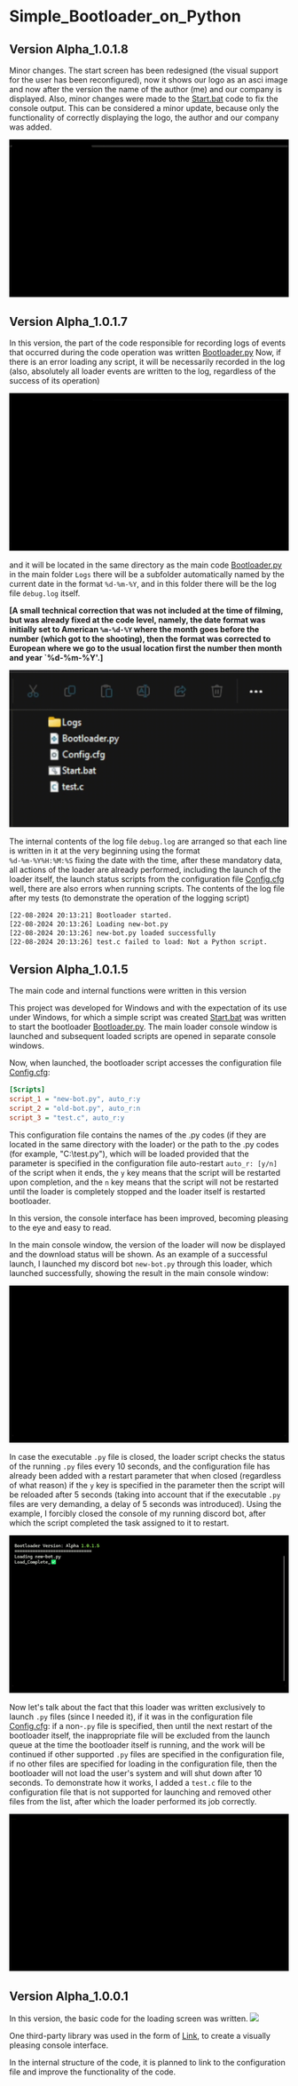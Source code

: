 # Simple_Bootloader_on_Python

## Version Alpha_1.0.1.8
Minor changes. The start screen has been redesigned (the visual support for the user has been reconfigured), now it shows our logo as an asci image and now after the version the name of the author (me) and our company is displayed. Also, minor changes were made to the [Start.bat](https://github.com/NicknameRoot/Simple_Bootloader_on_Python/blob/gh-pages/Aplha%201.0.1.8/Start.bat) code to fix the console output.
This can be considered a minor update, because only the functionality of correctly displaying the logo, the author and our company was added.

<img src=https://github.com/NicknameRoot/Simple_Bootloader_on_Python/blob/gh-pages/Aplha%201.0.1.8/Demo_Files/Console.gif>

## Version Alpha_1.0.1.7

In this version, the part of the code responsible for recording logs of events that occurred during the code operation was written [Bootloader.py](https://github.com/NicknameRoot/Simple_Bootloader_on_Python/blob/gh-pages/Alpha_1.0.1.7/Bootloader.py)
Now, if there is an error loading any script, it will be necessarily recorded in the log (also, absolutely all loader events are written to the log, regardless of the success of its operation)

<img src=https://github.com/NicknameRoot/Simple_Bootloader_on_Python/blob/gh-pages/Alpha_1.0.1.7/Demo_Files/Logs.gif>

and it will be located in the same directory as the main code [Bootloader.py](https://github.com/NicknameRoot/Simple_Bootloader_on_Python/blob/gh-pages/Alpha_1.0.1.7/Bootloader.py) in the main folder `Logs` there will be a subfolder automatically named by the current date in the format `%d-%m-%Y`, and in this folder there will be the log file `debug.log` itself.<br>

**[A small technical correction that was not included at the time of filming, but was already fixed at the code level, namely, the date format was initially set to American `%m-%d-%Y` where the month goes before the number (which got to the shooting), then the format was corrected to European where we go to the usual location first the number then month and year `%d-%m-%Y'.]**

<img src=https://github.com/NicknameRoot/Simple_Bootloader_on_Python/blob/gh-pages/Alpha_1.0.1.7/Demo_Files/File.gif>

The internal contents of the log file `debug.log` are arranged so that each line is written in it at the very beginning using the format <br>
`%d-%m-%Y%H:%M:%S` fixing the date with the time, after these mandatory data, all actions of the loader are already performed, including the launch of the loader itself, the launch status scripts from the configuration file [Config.cfg](https://github.com/NicknameRoot/Simple_Bootloader_on_Python/blob/gh-pages/Alpha_1.0.1.7/Config.cfg) well, there are also errors when running scripts.
The contents of the log file after my tests (to demonstrate the operation of the logging script)
```log
[22-08-2024 20:13:21] Bootloader started.
[22-08-2024 20:13:26] Loading new-bot.py
[22-08-2024 20:13:26] new-bot.py loaded successfully
[22-08-2024 20:13:26] test.c failed to load: Not a Python script.
```

## Version Alpha_1.0.1.5
The main code and internal functions were written in this version

This project was developed for Windows and with the expectation of its use under Windows, for which a simple script was created [Start.bat](https://github.com/NicknameRoot/Simple_Bootloader_on_Python/blob/gh-pages/Alpha_1.0.1.5/Start.bat) was written to start the bootloader [Bootloader.py](https://github.com/NicknameRoot/Simple_Bootloader_on_Python/blob/gh-pages/Alpha_1.0.1.5/Bootloader.py).
The main loader console window is launched and subsequent loaded scripts are opened in separate console windows.

Now, when launched, the bootloader script accesses the configuration file [Config.cfg](https://github.com/NicknameRoot/Simple_Bootloader_on_Python/blob/gh-pages/Alpha_1.0.1.5/Config.cfg):

```cfg
[Scripts]
script_1 = "new-bot.py", auto_r:y
script_2 = "old-bot.py", auto_r:n
script_3 = "test.c", auto_r:y
```

This configuration file contains the names of the .py codes (if they are located in the same directory with the loader) or the path to the .py codes (for example, "C:\test.py"), which will be loaded provided that the parameter is specified in the configuration file auto-restart `auto_r: [y/n] ` of the script when it ends, the `y` key means that the script will be restarted upon completion, and the `n` key means that the script will not be restarted until the loader is completely stopped and the loader itself is restarted bootloader.

In this version, the console interface has been improved, becoming pleasing to the eye and easy to read.

In the main console window, the version of the loader will now be displayed and the download status will be shown. As an example of a successful launch, I launched my discord bot `new-bot.py` through this loader, which launched successfully, showing the result in the main console window:

<img src=https://github.com/NicknameRoot/Simple_Bootloader_on_Python/blob/gh-pages/Alpha_1.0.1.5/Demo_Files/Load_Demo.gif>

In case the executable `.py` file is closed, the loader script checks the status of the running `.py` files every 10 seconds, and the configuration file has already been added with a restart parameter that when closed (regardless of what reason) if the `y` key is specified in the parameter then the script will be reloaded after 5 seconds (taking into account that if the executable `.py` files are very demanding, a delay of 5 seconds was introduced). Using the example, I forcibly closed the console of my running discord bot, after which the script completed the task assigned to it to restart.

<img src=https://github.com/NicknameRoot/Simple_Bootloader_on_Python/blob/gh-pages/Alpha_1.0.1.5/Demo_Files/Restart_Demo.gif>

Now let's talk about the fact that this loader was written exclusively to launch `.py` files (since I needed it), if it was in the configuration file [Config.cfg](https://github.com/NicknameRoot/Simple_Bootloader_on_Python/blob/gh-pages/Alpha_1.0.1.5/Config.cfg): if a non-`.py` file is specified, then until the next restart of the bootloader itself, the inappropriate file will be excluded from the launch queue at the time the bootloader itself is running, and the work will be continued if other supported `.py` files are specified in the configuration file, if no other files are specified for loading in the configuration file, then the bootloader will not load the user's system and will shut down after 10 seconds.
To demonstrate how it works, I added a `test.c` file to the configuration file that is not supported for launching and removed other files from the list, after which the loader performed its job correctly.

<img src=https://github.com/NicknameRoot/Simple_Bootloader_on_Python/blob/gh-pages/Alpha_1.0.1.5/Demo_Files/Error_Demo.gif>

## Version Alpha_1.0.0.1

In this version, the basic code for the loading screen was written.
<img src="https://github.com/NicknameRoot/Simple_Python_Bootloader/blob/gh-pages/version_aplha_1.0.0.1.gif?raw=true">

One third-party library was used in the form of [Link](https://github.com/Textualize/rich), to create a visually pleasing console interface.

In the internal structure of the code, it is planned to link to the configuration file and improve the functionality of the code.

